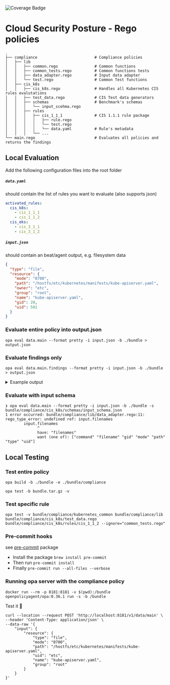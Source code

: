![Coverage Badge](https://img.shields.io/endpoint?url=https://gist.githubusercontent.com/oren-zohar/a7160df46e48dff45b24096de9302d38/raw/csp-security-policies_coverage.json)

# Cloud Security Posture - Rego policies

    .
    ├── compliance                         # Compliance policies
    │   ├── lib
    │   │   ├── common.rego                # Common functions
    │   │   ├── common_tests.rego          # Common functions tests
    │   │   ├── data_adapter.rego          # Input data adapter
    │   │   └── test.rego                  # Common Test functions
    │   ├── cis_k8s
    │   │   ├── cis_k8s.rego               # Handles all Kubernetes CIS rules evalutations
    │   │   ├── test_data.rego             # CIS Test data generators
    │   │   ├── schemas                    # Benchmark's schemas
    │   │   │   └── input_scehma.rego
    │   │   ├── rules
    │   │   │   ├── cis_1_1_1              # CIS 1.1.1 rule package
    │   │   │   │   ├── rule.rego
    │   │   │   │   └── test.rego
    │   │   │   │   └── data.yaml          # Rule's metadata
    │   │   │   └── ...
    └── main.rego                          # Evaluates all policies and returns the findings

## Local Evaluation

Add the following configuration files into the root folder

##### `data.yaml`

should contain the list of rules you want to evaluate (also supports json)

```yaml
activated_rules:
  cis_k8s:
    - cis_1_1_1
    - cis_1_1_2
  cis_eks:
    - cis_3_1_1
    - cis_3_1_2
```

##### `input.json`

should contain an beat/agent output, e.g. filesystem data

```json
{
  "type": "file",
  "resource": {
    "mode": "0700",
    "path": "/hostfs/etc/kubernetes/manifests/kube-apiserver.yaml",
    "owner": "etc",
    "group": "root",
    "name": "kube-apiserver.yaml",
    "gid": 20,
    "uid": 501
  }
}
```

### Evaluate entire policy into output.json

```console
opa eval data.main --format pretty -i input.json -b ./bundle > output.json
```

### Evaluate findings only

```console
opa eval data.main.findings --format pretty -i input.json -b ./bundle > output.json
```

<details>
<summary>Example output</summary>

````json
{
  "findings": [
    {
      "result": {
        "evaluation": "failed",
        "expected": {
          "filemode": "0644"
        },
        "evidence": {
          "filemode": "0700"
        }
      },
      "rule": {
        "id": "59b5a77b-b090-5630-9a33-73eb805b2d52",
        "name": "Ensure that the API server pod specification file permissions are set to 644 or more restrictive (Automated)",
        "profile_applicability": "* Level 1 - Master Node\n",
        "description": "Ensure that the API server pod specification file has permissions of `644` or more restrictive.\n",
        "rationale": "The API server pod specification file controls various parameters that set the behavior of the API server. You should restrict its file permissions to maintain the integrity of the file. The file should be writable by only the administrators on the system.\n",
        "audit": "Run the below command (based on the file location on your system) on the\nmaster node.\nFor example,\n```\nstat -c %a /etc/kubernetes/manifests/kube-apiserver.yaml\n```\nVerify that the permissions are `644` or more restrictive.\n",
        "remediation": "Run the below command (based on the file location on your system) on the\nmaster node.\nFor example,\n```\nchmod 644 /etc/kubernetes/manifests/kube-apiserver.yaml\n```\n",
        "impact": "None\n",
        "default_value": "By default, the `kube-apiserver.yaml` file has permissions of `640`.\n",
        "references": "1. [https://kubernetes.io/docs/admin/kube-apiserver/](https://kubernetes.io/docs/admin/kube-apiserver/)\n",
        "section": "Master Node Configuration Files",
        "version": 1,
        "tags": [
          "CIS",
          "Kubernetes",
          "CIS 1.1.1",
          "Master Node Configuration Files"
        ],
        "benchmark": {
          "name": "CIS Kubernetes V1.20",
          "version": "v1.0.0"
        }
      }
    },
    {
      "result": {
        "evaluation": "passed",
        "expected": {
          "group": "root",
          "owner": "root"
        },
        "evidence": {
          "group": "root",
          "owner": "root"
        }
      },
      "rule": {
        "id": "9f318d4d-2451-574a-99dc-838ed213f09b",
        "name": "Ensure that the API server pod specification file ownership is set toroot:root (Automated)",
        "profile_applicability": "* Level 1 - Master Node\n",
        "description": "Ensure that the API server pod specification file ownership is set to `root:root`.\n",
        "rationale": "The API server pod specification file controls various parameters that set the behavior of the API server. You should set its file ownership to maintain the integrity of the file. The file should be owned by `root:root`.\n",
        "audit": "Run the below command (based on the file location on your system) on the\nmaster node.\nFor example,\n```\nstat -c %U:%G /etc/kubernetes/manifests/kube-apiserver.yaml\n```\nVerify that the ownership is set to `root:root`.\n",
        "remediation": "Run the below command (based on the file location on your system) on the\nmaster node.\nFor example,\n```\nchown root:root /etc/kubernetes/manifests/kube-apiserver.yaml\n```\n",
        "impact": "None\n",
        "default_value": "By default, the `kube-apiserver.yaml` file ownership is set to `root:root`.\n",
        "references": "1. [https://kubernetes.io/docs/admin/kube-apiserver/](https://kubernetes.io/docs/admin/kube-apiserver/)\n",
        "section": "Master Node Configuration Files",
        "version": 1,
        "tags": [
          "CIS",
          "Kubernetes",
          "CIS 1.1.2",
          "Master Node Configuration Files"
        ],
        "benchmark": {
          "name": "CIS Kubernetes V1.20",
          "version": "v1.0.0"
        }
      }
    }
  ],
  "resource": {
    "name": "kube-apiserver.yaml",
    "group": "root",
    "mode": "0700",
    "path": "/hostfs/etc/kubernetes/manifests/kube-apiserver.yaml",
    "type": "file",
    "owner": "root",
    "uid": 501,
    "gid": 20
  }
}
````

</details>

### Evaluate with input schema

```console
❯ opa eval data.main --format pretty -i input.json -b ./bundle -s bundle/compliance/cis_k8s/schemas/input_schema.json
1 error occurred: bundle/compliance/lib/data_adapter.rego:11: rego_type_error: undefined ref: input.filenames
        input.filenames
              ^
              have: "filenames"
              want (one of): ["command" "filename" "gid" "mode" "path" "type" "uid"]

```

## Local Testing

### Test entire policy

```console
opa build -b ./bundle -e ./bundle/compliance
```

```console
opa test -b bundle.tar.gz -v
```

### Test specific rule

```console
opa test -v bundle/compliance/kubernetes_common bundle/compliance/lib bundle/compliance/cis_k8s/test_data.rego bundle/compliance/cis_k8s/rules/cis_1_1_2 --ignore="common_tests.rego"
```

### Pre-commit hooks

see [pre-commit](https://pre-commit.com/) package

- Install the package `brew install pre-commit`
- Then run `pre-commit install`
- Finally `pre-commit run --all-files --verbose`

### Running opa server with the compliance policy

```console
docker run --rm -p 8181:8181 -v $(pwd):/bundle openpolicyagent/opa:0.36.1 run -s -b /bundle
```

Test it 🚀

```curl
curl --location --request POST 'http://localhost:8181/v1/data/main' \
--header 'Content-Type: application/json' \
--data-raw '{
    "input": {
        "resource": {
            "type": "file",
            "mode": "0700",
            "path": "/hostfs/etc/kubernetes/manifests/kube-apiserver.yaml",
            "uid": "etc",
            "name": "kube-apiserver.yaml",
            "group": "root"
        }
    }
}'
```
